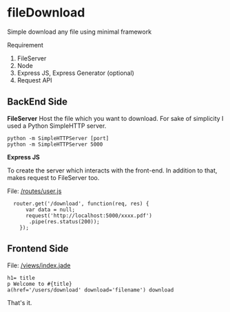 # fileDownload

Simple download any file using minimal framework

Requirement
1. FileServer
2. Node
3. Express JS, Express Generator (optional)
4. Request API

## BackEnd Side

**FileServer**
Host the file which you want to download. For sake of simplicity I used a Python SimpleHTTP server.

    python -m SimpleHTTPServer [port]
    python -m SimpleHTTPServer 5000

**Express JS**

To create the server which interacts with the front-end.
In addition to that, makes request to FileServer too.

File: [/routes/user.js](https://github.com/deepak-brahmania/fileDownload/blob/master/routes/users.js)

      router.get('/download', function(req, res) {
	      var data = null;
	      request('http://localhost:5000/xxxx.pdf')
		   .pipe(res.status(200));
        });

  

## Frontend Side
File: [/views/index.jade](https://github.com/deepak-brahmania/fileDownload/blob/master/views/index.jade)

    h1= title
    p Welcome to #{title}
    a(href='/users/download' download='filename') download

That's it. 



